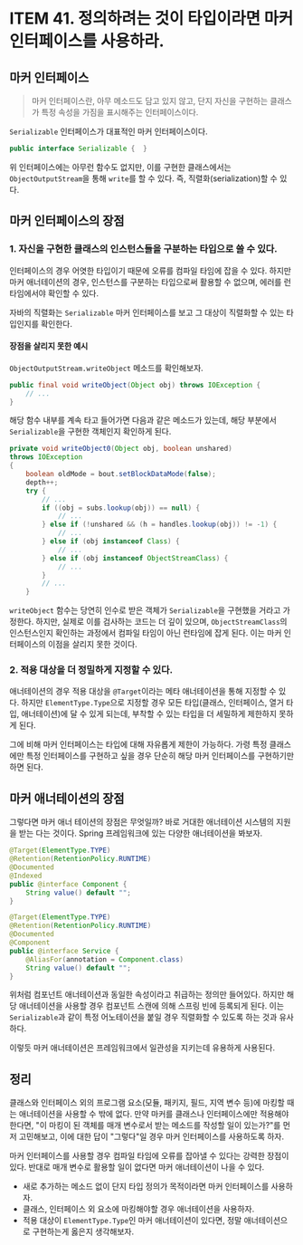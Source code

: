 # ITEM 41. 정의하려는 것이 타입이라면 마커 인터페이스를 사용하라.

## 마커 인터페이스

> 마커 인터페이스란, 아무 메소드도 담고 있지 않고, 단지 자신을 구현하는 클래스가 특정 속성을 가짐을 표시해주는 인터페이스이다.

`Serializable` 인터페이스가 대표적인 마커 인터페이스이다.

```java
public interface Serializable {  }
```

위 인터페이스에는 아무런 함수도 없지만, 이를 구현한 클래스에서는 `ObjectOutputStream`을 통해 `write`를 할 수 있다. 즉, 직렬화(serialization)할 수 있다.

## 마커 인터페이스의 장점

### 1. 자신을 구현한 클래스의 인스턴스들을 구분하는 타입으로 쓸 수 있다.

인터페이스의 경우 어엿한 타입이기 때문에 오류를 컴파일 타임에 잡을 수 있다. 하지만 마커 애너테이션의 경우, 인스턴스를 구분하는 타입으로써 활용할 수 없으며, 에러를 런타임에서야 확인할 수 있다.

자바의 직렬화는 `Serializable` 마커 인터페이스를 보고 그 대상이 직렬화할 수 있는 타입인지를 확인한다.

#### 장점을 살리지 못한 예시

`ObjectOutputStream.writeObject` 메소드를 확인해보자.

```java
public final void writeObject(Object obj) throws IOException {  
	// ...
}
```

해당 함수 내부를 계속 타고 들어가면 다음과 같은 메소드가 있는데, 해당 부분에서 `Serializable`을 구현한 객체인지 확인하게 된다.

```java
private void writeObject0(Object obj, boolean unshared)  
throws IOException  
{  
	boolean oldMode = bout.setBlockDataMode(false);  
	depth++;  
	try {  
		// ...
		if ((obj = subs.lookup(obj)) == null) {  
			// ... 
		} else if (!unshared && (h = handles.lookup(obj)) != -1) {  
			// ...
		} else if (obj instanceof Class) {  
			// ...
		} else if (obj instanceof ObjectStreamClass) {  
			// ...
		}  
		// ...
	}
```

`writeObject` 함수는 당연히 인수로 받은 객체가 `Serializable`을 구현했을 거라고 가정한다. 하지만, 실제로 이를 검사하는 코드는 더 깊이 있으며, `ObjectStreamClass`의 인스턴스인지 확인하는 과정에서 컴파일 타임이 아닌 런타임에 잡게 된다. 이는 마커 인터페이스의 이점을 살리지 못한 것이다.

### 2. 적용 대상을 더 정밀하게 지정할 수 있다.

애너테이션의 경우 적용 대상을 `@Target`이라는 메타 애너테이션을 통해 지정할 수 있다. 하지만 `ElementType.Type`으로 지정할 경우 모든 타입(클래스, 인터페이스, 열거 타입, 애너테이션)에 달 수 있게 되는데, 부착할 수 있는 타입을 더 세밀하게 제한하지 못하게 된다.

그에 비해 마커 인터페이스는 타입에 대해 자유롭게 제한이 가능하다. 가령 특정 클래스에만 특정 인터페이스를 구현하고 싶을 경우 단순히 해당 마커 인터페이스를 구현하기만 하면 된다.

## 마커 애너테이션의 장점

그렇다면 마커 애너 테이션의 장점은 무엇일까? 바로 거대한 애너테이션 시스템의 지원을 받는 다는 것이다. Spring 프레임워크에 있는 다양한 애너테이션을 봐보자.

```java
@Target(ElementType.TYPE)  
@Retention(RetentionPolicy.RUNTIME)  
@Documented  
@Indexed  
public @interface Component {  
	String value() default "";
}
```

```java
@Target(ElementType.TYPE)  
@Retention(RetentionPolicy.RUNTIME)  
@Documented  
@Component  
public @interface Service {  
	@AliasFor(annotation = Component.class)  
	String value() default "";  
}
```

위처럼 컴포넌트 애너테이션과 동일한 속성이라고 취급하는 정의만 들어있다. 하지만 해당 애너테이션을 사용할 경우 컴포넌트 스캔에 의해 스프링 빈에 등록되게 된다. 이는 `Serializable`과 같이 특정 어노테이션을 붙일 경우 직렬화할 수 있도록 하는 것과 유사하다.

이렇듯 마커 애너테이션은 프레임워크에서 일관성을 지키는데 유용하게 사용된다.

## 정리

클래스와 인터페이스 외의 프로그램 요소(모듈, 패키지, 필드, 지역 변수 등)에 마킹할 때는 애너테이션을 사용할 수 밖에 없다. 만약 마커를 클래스나 인터페이스에만 적용해야 한다면, "이 마킹이 된 객체를 매개 변수로서 받는 메소드를 작성할 일이 있는가?"를 먼저 고민해보고, 이에 대한 답이 "그렇다"일 경우 마커 인터페이스를 사용하도록 하자.

마커 인터페이스를 사용할 경우 컴파일 타임에 오류를 잡아낼 수 있다는 강력한 장점이 있다. 반대로 매개 변수로 활용할 일이 없다면 마커 애너테이션이 나을 수 있다.

- 새로 추가하는 메소드 없이 단지 타입 정의가 목적이라면 마커 인터페이스를 사용하자.
- 클래스, 인터페이스 외 요소에 마킹해야할 경우 애너테이션을 사용하자.
- 적용 대상이 `ElementType.Type`인 마커 애너테이션이 있다면, 정말 애너테이션으로 구현하는게 옳은지 생각해보자.
